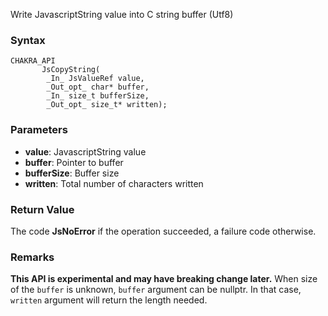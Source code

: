 Write JavascriptString value into C string buffer (Utf8)
### Syntax 
```
CHAKRA_API
       JsCopyString(
        _In_ JsValueRef value,
        _Out_opt_ char* buffer,
        _In_ size_t bufferSize,
        _Out_opt_ size_t* written);
```
### Parameters 
* __value__: JavascriptString value
* __buffer__: Pointer to buffer
* __bufferSize__: Buffer size
* __written__: Total number of characters written

### Return Value 
The code **JsNoError** if the operation succeeded, a failure code otherwise.

### Remarks 
**This API is experimental and may have breaking change later.**
When size of the `buffer` is unknown, `buffer` argument can be nullptr.
In that case, `written` argument will return the length needed.